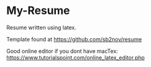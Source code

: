 # My-Resume

Resume written using latex.

Template found at https://github.com/sb2nov/resume

Good online editor if you dont have macTex: https://www.tutorialspoint.com/online_latex_editor.php
